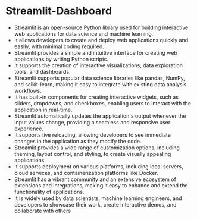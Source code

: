 # Streamlit-Dashboard
* Streamlit is an open-source Python library used for building interactive web applications for data science and machine learning.
* It allows developers to create and deploy web applications quickly and easily, with minimal coding required.
* Streamlit provides a simple and intuitive interface for creating web applications by writing Python scripts.
* It supports the creation of interactive visualizations, data exploration tools, and dashboards.
* Streamlit supports popular data science libraries like pandas, NumPy, and scikit-learn, making it easy to integrate with existing data analysis workflows.
* It has built-in components for creating interactive widgets, such as sliders, dropdowns, and checkboxes, enabling users to interact with the application in real-time.
* Streamlit automatically updates the application's output whenever the input values change, providing a seamless and responsive user experience.
* It supports live reloading, allowing developers to see immediate changes in the application as they modify the code.
* Streamlit provides a wide range of customization options, including theming, layout control, and styling, to create visually appealing applications.
* It supports deployment on various platforms, including local servers, cloud services, and containerization platforms like Docker.
* Streamlit has a vibrant community and an extensive ecosystem of extensions and integrations, making it easy to enhance and extend the functionality of applications.
* It is widely used by data scientists, machine learning engineers, and developers to showcase their work, create interactive demos, and collaborate with others
